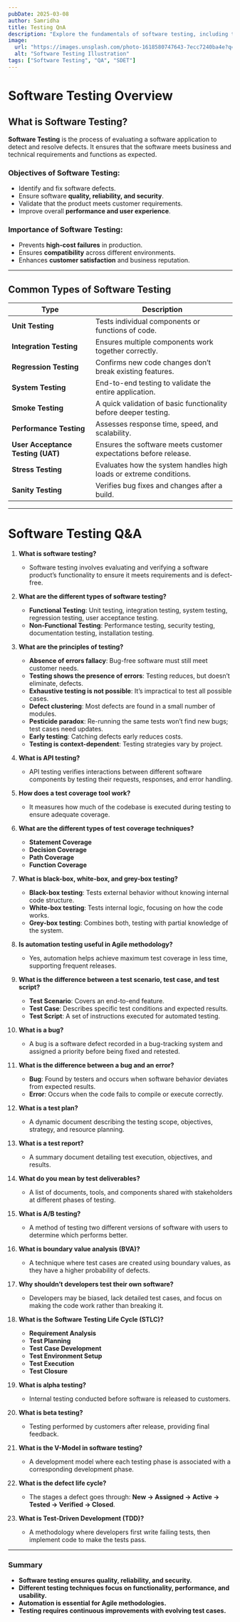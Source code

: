 ```yaml
---
pubDate: 2025-03-08
author: Samridha
title: Testing QnA
description: "Explore the fundamentals of software testing, including types, techniques, planning, and defect lifecycle, designed for beginners and professionals alike."
image:
  url: "https://images.unsplash.com/photo-1618580747643-7ecc7240ba4e?q=80&w=2787&auto=format&fit=crop&ixlib=rb-4.0.3&ixid=M3wxMjA3fDB8MHxwaG90by1wYWdlfHx8fGVufDB8fHx8fA%3D%3D"
  alt: "Software Testing Illustration"
tags: ["Software Testing", "QA", "SDET"]
---
```


# Software Testing Overview

## What is Software Testing?
**Software Testing** is the process of evaluating a software application to detect and resolve defects. It ensures that the software meets business and technical requirements and functions as expected.

### Objectives of Software Testing:
- Identify and fix software defects.
- Ensure software **quality, reliability, and security**.
- Validate that the product meets customer requirements.
- Improve overall **performance and user experience**.

### Importance of Software Testing:
- Prevents **high-cost failures** in production.
- Ensures **compatibility** across different environments.
- Enhances **customer satisfaction** and business reputation.

---

## Common Types of Software Testing

| **Type**         | **Description** |
|-----------------|---------------|
| **Unit Testing** | Tests individual components or functions of code. |
| **Integration Testing** | Ensures multiple components work together correctly. |
| **Regression Testing** | Confirms new code changes don’t break existing features. |
| **System Testing** | End-to-end testing to validate the entire application. |
| **Smoke Testing** | A quick validation of basic functionality before deeper testing. |
| **Performance Testing** | Assesses response time, speed, and scalability. |
| **User Acceptance Testing (UAT)** | Ensures the software meets customer expectations before release. |
| **Stress Testing** | Evaluates how the system handles high loads or extreme conditions. |
| **Sanity Testing** | Verifies bug fixes and changes after a build. |

---

# Software Testing Q&A

1. **What is software testing?**  
   - Software testing involves evaluating and verifying a software product’s functionality to ensure it meets requirements and is defect-free.

2. **What are the different types of software testing?**  
   - **Functional Testing**: Unit testing, integration testing, system testing, regression testing, user acceptance testing.  
   - **Non-Functional Testing**: Performance testing, security testing, documentation testing, installation testing.

3. **What are the principles of testing?**  
   - **Absence of errors fallacy**: Bug-free software must still meet customer needs.  
   - **Testing shows the presence of errors**: Testing reduces, but doesn’t eliminate, defects.  
   - **Exhaustive testing is not possible**: It’s impractical to test all possible cases.  
   - **Defect clustering**: Most defects are found in a small number of modules.  
   - **Pesticide paradox**: Re-running the same tests won’t find new bugs; test cases need updates.  
   - **Early testing**: Catching defects early reduces costs.  
   - **Testing is context-dependent**: Testing strategies vary by project.

4. **What is API testing?**  
   - API testing verifies interactions between different software components by testing their requests, responses, and error handling.

5. **How does a test coverage tool work?**  
   - It measures how much of the codebase is executed during testing to ensure adequate coverage.

6. **What are the different types of test coverage techniques?**  
   - **Statement Coverage**  
   - **Decision Coverage**  
   - **Path Coverage**  
   - **Function Coverage**  

7. **What is black-box, white-box, and grey-box testing?**  
   - **Black-box testing**: Tests external behavior without knowing internal code structure.  
   - **White-box testing**: Tests internal logic, focusing on how the code works.  
   - **Grey-box testing**: Combines both, testing with partial knowledge of the system.

8. **Is automation testing useful in Agile methodology?**  
   - Yes, automation helps achieve maximum test coverage in less time, supporting frequent releases.

9. **What is the difference between a test scenario, test case, and test script?**  
   - **Test Scenario**: Covers an end-to-end feature.  
   - **Test Case**: Describes specific test conditions and expected results.  
   - **Test Script**: A set of instructions executed for automated testing.

10. **What is a bug?**  
    - A bug is a software defect recorded in a bug-tracking system and assigned a priority before being fixed and retested.

11. **What is the difference between a bug and an error?**  
    - **Bug**: Found by testers and occurs when software behavior deviates from expected results.  
    - **Error**: Occurs when the code fails to compile or execute correctly.

12. **What is a test plan?**  
    - A dynamic document describing the testing scope, objectives, strategy, and resource planning.

13. **What is a test report?**  
    - A summary document detailing test execution, objectives, and results.

14. **What do you mean by test deliverables?**  
    - A list of documents, tools, and components shared with stakeholders at different phases of testing.

15. **What is A/B testing?**  
    - A method of testing two different versions of software with users to determine which performs better.

16. **What is boundary value analysis (BVA)?**  
    - A technique where test cases are created using boundary values, as they have a higher probability of defects.

17. **Why shouldn’t developers test their own software?**  
    - Developers may be biased, lack detailed test cases, and focus on making the code work rather than breaking it.

18. **What is the Software Testing Life Cycle (STLC)?**  
    - **Requirement Analysis**  
    - **Test Planning**  
    - **Test Case Development**  
    - **Test Environment Setup**  
    - **Test Execution**  
    - **Test Closure**  

19. **What is alpha testing?**  
    - Internal testing conducted before software is released to customers.

20. **What is beta testing?**  
    - Testing performed by customers after release, providing final feedback.

21. **What is the V-Model in software testing?**  
    - A development model where each testing phase is associated with a corresponding development phase.

22. **What is the defect life cycle?**  
    - The stages a defect goes through: **New → Assigned → Active → Tested → Verified → Closed**.

23. **What is Test-Driven Development (TDD)?**  
    - A methodology where developers first write failing tests, then implement code to make the tests pass.

---

### Summary
- **Software testing ensures quality, reliability, and security.**
- **Different testing techniques focus on functionality, performance, and usability.**
- **Automation is essential for Agile methodologies.**
- **Testing requires continuous improvements with evolving test cases.**


